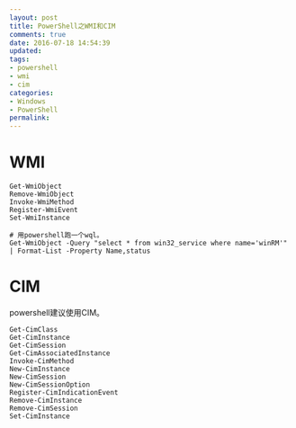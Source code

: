 ```yaml
---
layout: post
title: PowerShell之WMI和CIM
comments: true
date: 2016-07-18 14:54:39
updated:
tags:
- powershell
- wmi
- cim
categories:
- Windows
- PowerShell
permalink:
---
```


# WMI

    Get-WmiObject
    Remove-WmiObject
    Invoke-WmiMethod
    Register-WmiEvent
    Set-WmiInstance

    # 用powershell跑一个wql。
    Get-WmiObject -Query "select * from win32_service where name='winRM'" | Format-List -Property Name,status

# CIM

powershell建议使用CIM。

    Get-CimClass
    Get-CimInstance
    Get-CimSession
    Get-CimAssociatedInstance
    Invoke-CimMethod
    New-CimInstance
    New-CimSession
    New-CimSessionOption
    Register-CimIndicationEvent
    Remove-CimInstance
    Remove-CimSession
    Set-CimInstance

